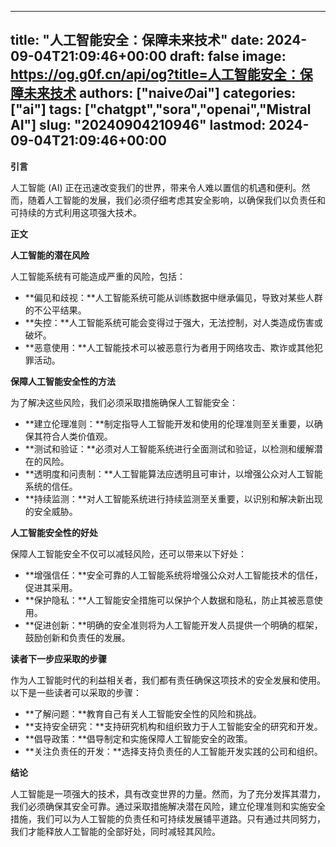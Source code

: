
---
title: "人工智能安全：保障未来技术"
date: 2024-09-04T21:09:46+00:00
draft: false
image: https://og.g0f.cn/api/og?title=人工智能安全：保障未来技术
authors: ["naiveのai"]
categories: ["ai"]
tags: ["chatgpt","sora","openai","Mistral AI"]
slug: "20240904210946"
lastmod: 2024-09-04T21:09:46+00:00
---
**引言**

人工智能 (AI) 正在迅速改变我们的世界，带来令人难以置信的机遇和便利。然而，随着人工智能的发展，我们必须仔细考虑其安全影响，以确保我们以负责任和可持续的方式利用这项强大技术。

**正文**

**人工智能的潜在风险**

人工智能系统有可能造成严重的风险，包括：

* **偏见和歧视：**人工智能系统可能从训练数据中继承偏见，导致对某些人群的不公平结果。
* **失控：**人工智能系统可能会变得过于强大，无法控制，对人类造成伤害或破坏。
* **恶意使用：**人工智能技术可以被恶意行为者用于网络攻击、欺诈或其他犯罪活动。

**保障人工智能安全性的方法**

为了解决这些风险，我们必须采取措施确保人工智能安全：

* **建立伦理准则：**制定指导人工智能开发和使用的伦理准则至关重要，以确保其符合人类价值观。
* **测试和验证：**必须对人工智能系统进行全面测试和验证，以检测和缓解潜在的风险。
* **透明度和问责制：**人工智能算法应透明且可审计，以增强公众对人工智能系统的信任。
* **持续监测：**对人工智能系统进行持续监测至关重要，以识别和解决新出现的安全威胁。

**人工智能安全性的好处**

保障人工智能安全不仅可以减轻风险，还可以带来以下好处：

* **增强信任：**安全可靠的人工智能系统将增强公众对人工智能技术的信任，促进其采用。
* **保护隐私：**人工智能安全措施可以保护个人数据和隐私，防止其被恶意使用。
* **促进创新：**明确的安全准则将为人工智能开发人员提供一个明确的框架，鼓励创新和负责任的发展。

**读者下一步应采取的步骤**

作为人工智能时代的利益相关者，我们都有责任确保这项技术的安全发展和使用。以下是一些读者可以采取的步骤：

* **了解问题：**教育自己有关人工智能安全性的风险和挑战。
* **支持安全研究：**支持研究机构和组织致力于人工智能安全的研究和开发。
* **倡导政策：**倡导制定和实施保障人工智能安全的政策。
* **关注负责任的开发：**选择支持负责任的人工智能开发实践的公司和组织。

**结论**

人工智能是一项强大的技术，具有改变世界的力量。然而，为了充分发挥其潜力，我们必须确保其安全可靠。通过采取措施解决潜在风险，建立伦理准则和实施安全措施，我们可以为人工智能的负责任和可持续发展铺平道路。只有通过共同努力，我们才能释放人工智能的全部好处，同时减轻其风险。